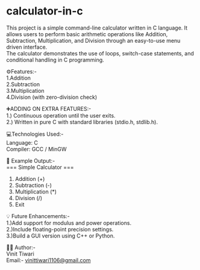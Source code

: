 # calculator-in-c

This project is a simple command-line calculator written in C language.
It allows users to perform basic arithmetic operations like Addition, Subtraction, Multiplication, and Division through an easy-to-use menu driven interface.
<br>
The calculator demonstrates the use of loops, switch-case statements, and conditional handling in C programming.
<br>

⚙️Features:-<br>
1.Addition<br>
2.Subtraction<br>
3.Multiplication<br>
4.Division (with zero-division check)<br>

 ➕ADDING ON EXTRA FEATURES:-<br>
1.) Continuous operation until the user exits.<br>
2.) Written in pure C with standard libraries (stdio.h, stdlib.h).<br>

💻Technologies Used:-<br>
Language: C<br>
Compiler: GCC / MinGW<br>



🧩 Example Output:-<br>
=== Simple Calculator ===
1. Addition (+)
2. Subtraction (-)
3. Multiplication (*)
4. Division (/)
5. Exit


💡 Future Enhancements:-<br>
1.)Add support for modulus and power operations.<br>
2.)Include floating-point precision settings.<br>
3.)Build a GUI version using C++ or Python.<br>



👨‍💻 Author:-<br>
Vinit Tiwari<br>
Email:- vinittiwari1106@gmail.com
